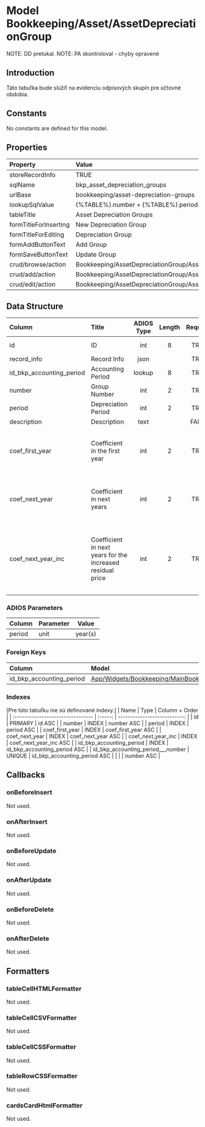 # Model Bookkeeping/Asset/AssetDepreciationGroup

NOTE: DD pretukal.
NOTE: PA skontroloval - chyby opravené

## Introduction

Táto tabuľka bude slúžiť na evidenciu odpisových skupín pre účtovné obdobia.

## Constants

No constants are defined for this model.

## Properties

| Property              | Value                                         |
| :-------------------- | :-------------------------------------------- |
| storeRecordInfo       | TRUE                                          |
| sqlName               | bkp_asset_depreciation_groups                 |
| urlBase               | bookkeeping/asset-depreciation-groups         |
| lookupSqlValue        | {%TABLE%}.number + {%TABLE%}.period           |
| tableTitle            | Asset Depreciation Groups                     |
| formTitleForInserting | New Depreciation Group                        |
| formTitleForEditing   | Depreciation Group                            |
| formAddButtonText     | Add Group                                     |
| formSaveButtonText    | Update Group                                  |
| crud/browse/action    | Bookkeeping/AssetDepreciationGroup/Assets     |
| crud/add/action       | Bookkeeping/AssetDepreciationGroup/Asset/Add  |
| crud/edit/action      | Bookkeeping/AssetDepreciationGroup/Asset/Edit |

## Data Structure

| Column                   | Title                                                      | ADIOS Type | Length | Required | Notes                                                                                    |
| :----------------------- | :--------------------------------------------------------- | :--------: | :----: | :------: | :--------------------------------------------------------------------------------------- |
| id                       | ID                                                         |    int     |   8    |   TRUE   | Unique record ID                                                                         |
| record_info              | Record Info                                                |    json    |        |   TRUE   |                                                                                          |
| id_bkp_accounting_period | Accounting Period                                          |   lookup   |   8    |   TRUE   |                                                                                          |
| number                   | Group Number                                               |    int     |   2    |   TRUE   |                                                                                          |
| period                   | Depreciation Period                                        |    int     |   2    |   TRUE   |                                                                                          |
| description              | Description                                                |    text    |        |  FALSE   |                                                                                          |
| coef_first_year          | Coefficient in the first year                              |    int     |   2    |   TRUE   | Koeficient odpisu pre zrýchlené odpisovanie v prvom roku                                 |
| coef_next_year           | Coefficient in next years                                  |    int     |   2    |   TRUE   | Koeficient odpisu pre zrýchlené odpisovanie v ďalších rokoch                             |
| coef_next_year_inc       | Coefficient in next years for the increased residual price |    int     |   2    |   TRUE   | Koeficient odpisu pre zrýchlené odpisovanie v ďalších rokoch pre zvýšenú zostatkovú cenu |

### ADIOS Parameters

| Column | Parameter | Value   |
| :----- | :-------- | ------- |
| period | unit      | year(s) |

### Foreign Keys

| Column                   | Model                                                                                                                | Relation | OnUpdate | OnDelete |
| :----------------------- | :------------------------------------------------------------------------------------------------------------------- | :------: | -------- | -------- |
| id_bkp_accounting_period | [App/Widgets/Bookkeeping/MainBook/Models/AccountingPeriod](../../../Bookkeeping/MainBook/Models/AccountingPeriod.md) |   1:N    | Cascade  | Cascade  |

### Indexes
[Pre túto tabuľku nie sú definované indexy.]
| Name                              |  Type   |               Column + Order |
| :-------------------------------- | :-----: | ---------------------------: |
| id                                | PRIMARY |                       id ASC |
| number                            |  INDEX  |                   number ASC |
| period                            |  INDEX  |                   period ASC |
| coef_first_year                   |  INDEX  |          coef_first_year ASC |
| coef_next_year                    |  INDEX  |           coef_next_year ASC |
| coef_next_year_inc                |  INDEX  |       coef_next_year_inc ASC |
| id_bkp_accounting_period          |  INDEX  | id_bkp_accounting_period ASC |
| id_bkp_accounting_period___number | UNIQUE  | id_bkp_accounting_period ASC |
|                                   |         |                   number ASC |

## Callbacks

### onBeforeInsert
Not used.

### onAfterInsert
Not used.

### onBeforeUpdate
Not used.

### onAfterUpdate
Not used.

### onBeforeDelete
Not used.

### onAfterDelete
Not used.

## Formatters

### tableCellHTMLFormatter
Not used.

### tableCellCSVFormatter
Not used.

### tableCellCSSFormatter
Not used.

### tableRowCSSFormatter
Not used.

### cardsCardHtmlFormatter
Not used.
